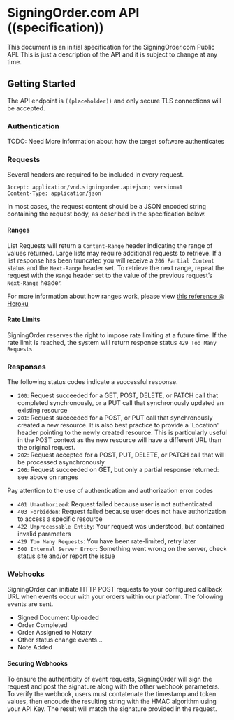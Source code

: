 # SigningOrder.com API ((specification))

This document is an initial specification for the SigningOrder.com Public API.  This is just a description of the API and it is subject to change at any time.

## Getting Started
The API endpoint is ```((placeholder))``` and only secure TLS connections will be accepted.

### Authentication
TODO: Need More information about how the target software authenticates

### Requests
Several headers are required to be included in every request.
```
Accept: application/vnd.signingorder.api+json; version=1
Content-Type: application/json
```

In most cases, the request content should be a JSON encoded string containing the request body, as described in the specification below.

#### Ranges
List Requests will return a ```Content-Range``` header indicating the range of values returned.  Large lists may require additional requests to retrieve. If a list response has been truncated you will receive a ```206 Partial Content``` status and the ```Next-Range``` header set. To retrieve the next range, repeat the request with the ```Range``` header set to the value of the previous request’s ```Next-Range``` header.

For more information about how ranges work, please view [this reference @ Heroku](https://devcenter.heroku.com/articles/platform-api-reference#ranges)

#### Rate Limits
SigningOrder reserves the right to impose rate limiting at a future time.  If the rate limit is reached, the system will return response status ```429 Too Many Requests```

### Responses
The following status codes indicate a successful response. 

* ```200```: Request succeeded for a GET, POST, DELETE, or PATCH call that completed synchronously, or a PUT call that synchronously updated an existing resource
* ```201```: Request succeeded for a POST, or PUT call that synchronously created a new resource. It is also best practice to provide a 'Location' header pointing to the newly created resource. This is particularly useful in the POST context as the new resource will have a different URL than the original request.
* ```202```: Request accepted for a POST, PUT, DELETE, or PATCH call that will be processed asynchronously
* ```206```: Request succeeded on GET, but only a partial response returned: see above on ranges

Pay attention to the use of authentication and authorization error codes

* ```401 Unauthorized```: Request failed because user is not authenticated
* ```403 Forbidden```: Request failed because user does not have authorization to access a specific resource
* ```422 Unprocessable Entity```: Your request was understood, but contained invalid parameters
* ```429 Too Many Requests```: You have been rate-limited, retry later
* ```500 Internal Server Error```: Something went wrong on the server, check status site and/or report the issue

### Webhooks
SigningOrder can initiate HTTP POST requests to your configured callback URL when events occur with your orders within our platform.  The following events are sent.

* Signed Document Uploaded
* Order Completed
* Order Assigned to Notary
* Other status change events...
* Note Added


#### Securing Webhooks
To ensure the authenticity of event requests, SigningOrder will sign the request and post the signature along with the other webhook parameters.  To verify the webhook, users must contatenate the timestamp and token values, then encoude the resulting string with the HMAC algorithm using your API Key.  The result will match the signature provided in the request.
